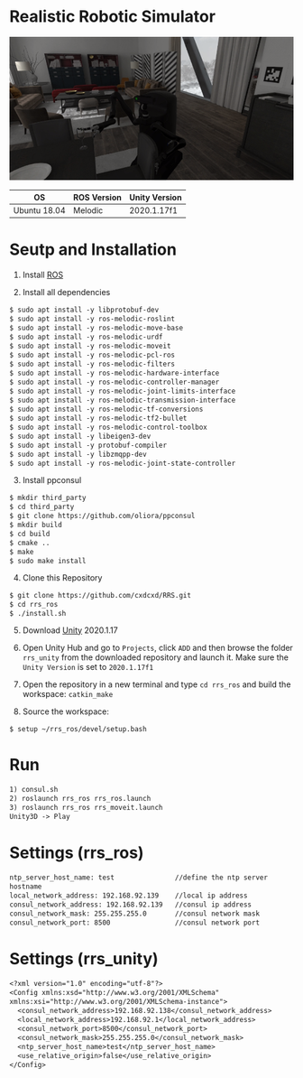 # Realistic Robotic Simulator

![Alt text](sample.png?raw=true "Title")

| OS  | ROS Version | Unity Version
| --- | ----------- | ------------ |
| Ubuntu 18.04 | Melodic | 2020.1.17f1

<!--# Unity Version
    2020.1.17f1-->
    
<!--# ROS Version
    Ubuntu 18.04
    ROS Melodic-->

# Seutp and Installation

1) Install [ROS](http://wiki.ros.org/melodic/Installation/Ubuntu)

2) Install all dependencies
```
$ sudo apt install -y libprotobuf-dev
$ sudo apt install -y ros-melodic-roslint
$ sudo apt install -y ros-melodic-move-base
$ sudo apt install -y ros-melodic-urdf
$ sudo apt install -y ros-melodic-moveit
$ sudo apt install -y ros-melodic-pcl-ros
$ sudo apt install -y ros-melodic-filters
$ sudo apt install -y ros-melodic-hardware-interface
$ sudo apt install -y ros-melodic-controller-manager
$ sudo apt install -y ros-melodic-joint-limits-interface
$ sudo apt install -y ros-melodic-transmission-interface
$ sudo apt install -y ros-melodic-tf-conversions
$ sudo apt install -y ros-melodic-tf2-bullet
$ sudo apt install -y ros-melodic-control-toolbox
$ sudo apt install -y libeigen3-dev
$ sudo apt install -y protobuf-compiler
$ sudo apt install -y libzmqpp-dev
$ sudo apt install -y ros-melodic-joint-state-controller
```

3) Install ppconsul
```
$ mkdir third_party
$ cd third_party
$ git clone https://github.com/oliora/ppconsul
$ mkdir build
$ cd build
$ cmake ..
$ make
$ sudo make install
```

4) Clone this Repository 
```
$ git clone https://github.com/cxdcxd/RRS.git
$ cd rrs_ros
$ ./install.sh
```

5) Download [Unity](https://unity3d.com/get-unity/download/archive) 2020.1.17

6) Open Unity Hub and go to `Projects`, click `ADD` and then browse the folder `rrs_unity` from the downloaded repository and launch it. Make sure the `Unity Version` is set to `2020.1.17f1`

7) Open the repository in a new terminal and type `cd rrs_ros` and build the workspace: `catkin_make`

8) Source the workspace: 
```
$ setup ~/rrs_ros/devel/setup.bash
```

# Run
```
1) consul.sh
2) roslaunch rrs_ros rrs_ros.launch
3) roslaunch rrs_ros rrs_moveit.launch
Unity3D -> Play
```

# Settings (rrs_ros)
    ntp_server_host_name: test               //define the ntp server hostname
    local_network_address: 192.168.92.139    //local ip address
    consul_network_address: 192.168.92.139   //consul ip address
    consul_network_mask: 255.255.255.0       //consul network mask
    consul_network_port: 8500                //consul network port
    
# Settings (rrs_unity)
    <?xml version="1.0" encoding="utf-8"?>
    <Config xmlns:xsd="http://www.w3.org/2001/XMLSchema" xmlns:xsi="http://www.w3.org/2001/XMLSchema-instance">
      <consul_network_address>192.168.92.138</consul_network_address>
      <local_network_address>192.168.92.1</local_network_address>
      <consul_network_port>8500</consul_network_port>
      <consul_network_mask>255.255.255.0</consul_network_mask>
      <ntp_server_host_name>test</ntp_server_host_name>
      <use_relative_origin>false</use_relative_origin>
    </Config>
    
    
